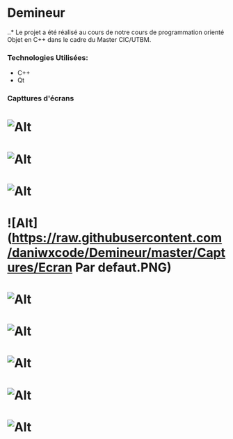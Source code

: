 # Demineur

..* Le projet a été réalisé au cours de notre cours de programmation orienté Objet en C++ dans le cadre du Master CIC/UTBM.




### Technologies Utilisées:

- C++
- Qt

### Capttures d'écrans

![Alt](https://raw.githubusercontent.com/daniwxcode/Demineur/master/Captures/ChoixNiveau.png)
======
![Alt](https://raw.githubusercontent.com/daniwxcode/Demineur/master/Captures/intermediaire.png)
======
![Alt](https://raw.githubusercontent.com/daniwxcode/Demineur/master/Captures/ModeExpert.png)
======
![Alt](https://raw.githubusercontent.com/daniwxcode/Demineur/master/Captures/Ecran Par defaut.PNG)
======
![Alt](https://raw.githubusercontent.com/daniwxcode/Demineur/master/Captures/victoire.png)
======
![Alt](https://raw.githubusercontent.com/daniwxcode/Demineur/master/Captures/succes.png)
======
![Alt](https://raw.githubusercontent.com/daniwxcode/Demineur/master/Captures/jeux.PNG)
======
![Alt](https://raw.githubusercontent.com/daniwxcode/Demineur/master/Captures/DefaiteMessage.png)
======
![Alt](https://raw.githubusercontent.com/daniwxcode/Demineur/master/Captures/Defaite.jpg)
======
